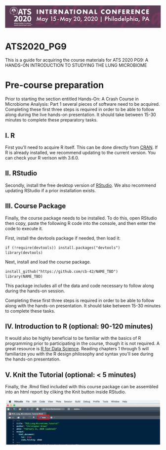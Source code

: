 
![ATS2020](images/ats2020.png)

ATS2020\_PG9
============

This is a guide for acquiring the course materials for ATS 2020 PG9: A HANDS-ON INTRODUCTION TO STUDYING THE LUNG MICROBIOME

Pre-course preparation
======================

Prior to starting the section entitled Hands-On: A Crash Course in Microbiome Analysis: Part 1 several pieces of software need to be acquired. Completing these first three steps is required in order to be able to follow along during the live hands-on presentation. It should take between 15-30 minutes to complete these preparatory tasks.

I. R
----

First you'll need to acquire R itself. This can be done directly from [CRAN](https://cran.r-project.org/). If R is already installed, we recommend updating to the current version. You can check your R verison with 3.6.0.

II. RStudio
-----------

Secondly, install the free desktop version of [RStudio](https://rstudio.com/products/rstudio/download/#download). We also recommend updating RStudio if a prior installation exists.

III. Course Package
-------------------

Finally, the course package needs to be installed. To do this, open RStudio then copy, paste the following R code into the console, and then enter the code to execute it.

First, install the devtools package if needed, then load it:

    if (!require(devtools)) install.packages("devtools")
    library(devtools)

Next, install and load the course package.

    install_github("https://github.com/cb-42/NAME_TBD")  
    library(NAME_TBD)

This package includes all of the data and code necessary to follow along during the hands-on session.

Completing these first three steps is required in order to be able to follow along with the hands-on presentation. It should take between 15-30 minutes to complete these tasks.

IV. Introduction to R (optional: 90-120 minutes)
------------------------------------------------

It would also be highly beneficial to be familiar with the basics of R programming prior to participating in the course, though it is not required. A great resource is [R for Data Science](https://r4ds.had.co.nz/). Reading chapters 1 through 5 will familiarize you with the R design philosophy and syntax you'll see during the hands-on presentation.

V. Knit the Tutorial (optional: &lt; 5 minutes)
-----------------------------------------------

Finally, the .Rmd filed included with this course package can be assembled into an html report by cliking the Knit button inside RStudio.

![Knit](images/knit.png)
